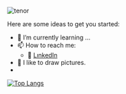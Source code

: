 
![tenor](https://user-images.githubusercontent.com/70237763/120041159-76cba780-c010-11eb-898a-d4091de19e54.gif)



Here are some ideas to get you started:


- 🌱 I’m currently learning ...
- 📫 How to reach me: 
   - :office: [LınkedIn](https://www.linkedin.com/in/mina-dilek/)
- :art: I like to draw pictures.
- 

[![Top Langs](https://github-readme-stats.vercel.app/api/top-langs/?username=MinaDilek&layout=compact)](https://github.com/MinaDilek/github-readme-stats)













